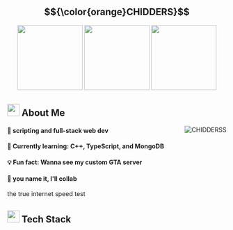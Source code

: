 <div align="center">
<h2>$${\color{orange}CHIDDERS}$$</h2>
</div>
<div className="gifs" align="center">
  <img src="https://media.tenor.com/G9td0kkOSjsAAAAi/cat-meme-kiss.gif" width="150">
  <img src="https://media.tenor.com/7ynNPpnsQ8MAAAAi/duck-dancing.gif" width="150">
  <img src="https://media1.tenor.com/m/rVum1INDyboAAAAC/godzilla-dance.gif" width="150" height="150">
</div>
<div className="About_Me">
<h2>
  <img src="https://media.tenor.com/rr6G_nGWSkoAAAAi/oiiaioiiai.gif" width="28">
  About Me
</h2>
</div>
<div className="stats">
<img align="right" src="https://github-readme-stats.vercel.app/api/top-langs?username=CHIDDERSS&show_icons=true&locale=en&layout=compact&theme=radical" alt="CHIDDERSS" />
</div>

<div className="text_box">
<h4>🔭 scripting and full-stack web dev</h4>
<h4>🌱 Currently learning: C++, TypeScript, and MongoDB</h4>
<h4>💡 Fun fact: Wanna see my custom GTA server</h4>
<h4>🤝 you name it, I'll collab</h4>

<p>the true internet speed test</p>
</div>

<h2>
  <img src="https://media.tenor.com/rr6G_nGWSkoAAAAi/oiiaioiiai.gif" width="28">
  Tech Stack
</h2>
<!---
CHIDDERSS/CHIDDERSS is a ✨ special ✨ repository because its `README.md` (this file) appears on your GitHub profile.
You can click the Preview link to take a look at your changes.
-------------------------------------------- IMGS FOR FUTURE USE ------------------------------------------------------ 
            <img src="https://media.tenor.com/am86MJSZVUwAAAAi/hehe.gif" width="150" height="150"> 
            ![Alt Text](https://media.tenor.com/aSHBPR_gCXQAAAAi/shocked-surprised.gif)
------------------------------------------------------------------------------------------------------------------------
--->
